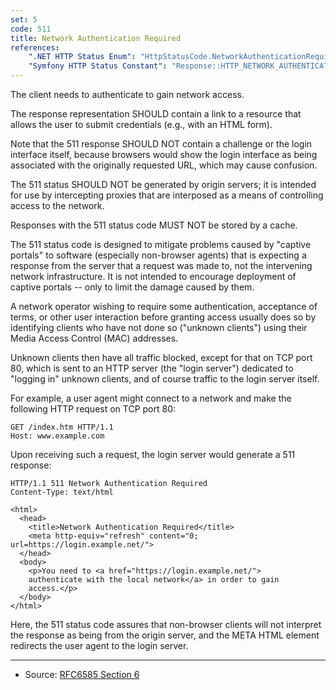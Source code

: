 ```yaml
---
set: 5
code: 511
title: Network Authentication Required
references:
    ".NET HTTP Status Enum": "HttpStatusCode.NetworkAuthenticationRequired"
    "Symfony HTTP Status Constant": "Response::HTTP_NETWORK_AUTHENTICATION_REQUIRED"
---
```


The client needs to authenticate to gain network access.

The response representation SHOULD contain a link to a resource that allows the user to submit credentials (e.g., with an HTML form).

Note that the 511 response SHOULD NOT contain a challenge or the login interface itself, because browsers would show the login interface as being associated with the originally requested URL, which may cause confusion.

The 511 status SHOULD NOT be generated by origin servers; it is intended for use by intercepting proxies that are interposed as a means of controlling access to the network.

Responses with the 511 status code MUST NOT be stored by a cache.

The 511 status code is designed to mitigate problems caused by "captive portals" to software (especially non-browser agents) that is expecting a response from the server that a request was made to, not the intervening network infrastructure. It is not intended to encourage deployment of captive portals -- only to limit the damage caused by them.

A network operator wishing to require some authentication, acceptance of terms, or other user interaction before granting access usually does so by identifying clients who have not done so ("unknown clients") using their Media Access Control (MAC) addresses.

Unknown clients then have all traffic blocked, except for that on TCP port 80, which is sent to an HTTP server (the "login server") dedicated to "logging in" unknown clients, and of course traffic to the login server itself.

For example, a user agent might connect to a network and make the following HTTP request on TCP port 80:

```
GET /index.htm HTTP/1.1
Host: www.example.com
```

Upon receiving such a request, the login server would generate a 511 response:

```
HTTP/1.1 511 Network Authentication Required
Content-Type: text/html

<html>
  <head>
    <title>Network Authentication Required</title>
    <meta http-equiv="refresh" content="0; url=https://login.example.net/">
  </head>
  <body>
    <p>You need to <a href="https://login.example.net/">
    authenticate with the local network</a> in order to gain
    access.</p>
  </body>
</html>
```

Here, the 511 status code assures that non-browser clients will not interpret the response as being from the origin server, and the META HTML element redirects the user agent to the login server.

---

* Source: [RFC6585 Section 6][1]

[1]: <http://tools.ietf.org/html/rfc6585#section-6>
